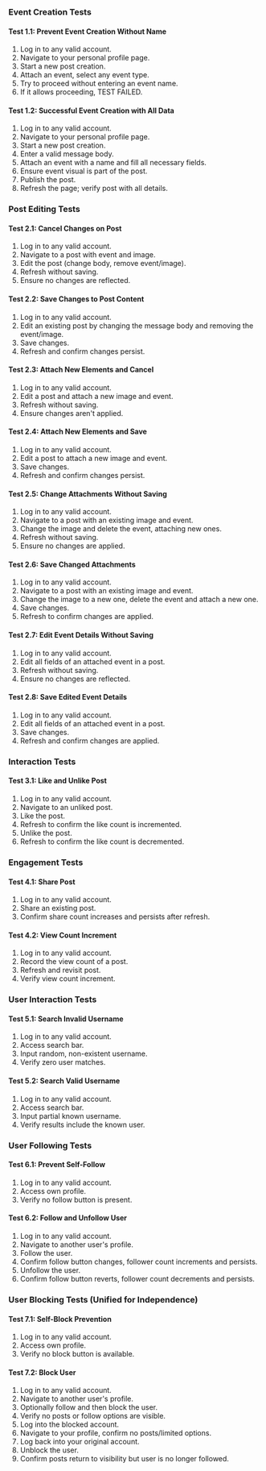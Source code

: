 ### Event Creation Tests

#### Test 1.1: Prevent Event Creation Without Name
1. Log in to any valid account.
2. Navigate to your personal profile page.
3. Start a new post creation.
4. Attach an event, select any event type.
5. Try to proceed without entering an event name.
6. If it allows proceeding, TEST FAILED.

#### Test 1.2: Successful Event Creation with All Data
1. Log in to any valid account.
2. Navigate to your personal profile page.
3. Start a new post creation.
4. Enter a valid message body.
5. Attach an event with a name and fill all necessary fields.
6. Ensure event visual is part of the post.
7. Publish the post.
8. Refresh the page; verify post with all details.

### Post Editing Tests

#### Test 2.1: Cancel Changes on Post
1. Log in to any valid account.
2. Navigate to a post with event and image.
3. Edit the post (change body, remove event/image).
4. Refresh without saving.
5. Ensure no changes are reflected.

#### Test 2.2: Save Changes to Post Content
1. Log in to any valid account.
2. Edit an existing post by changing the message body and removing the event/image.
3. Save changes.
4. Refresh and confirm changes persist.

#### Test 2.3: Attach New Elements and Cancel
1. Log in to any valid account.
2. Edit a post and attach a new image and event.
3. Refresh without saving.
4. Ensure changes aren't applied.

#### Test 2.4: Attach New Elements and Save
1. Log in to any valid account.
2. Edit a post to attach a new image and event.
3. Save changes.
4. Refresh and confirm changes persist.

#### Test 2.5: Change Attachments Without Saving
1. Log in to any valid account.
2. Navigate to a post with an existing image and event.
3. Change the image and delete the event, attaching new ones.
4. Refresh without saving.
5. Ensure no changes are applied.

#### Test 2.6: Save Changed Attachments
1. Log in to any valid account.
2. Navigate to a post with an existing image and event.
3. Change the image to a new one, delete the event and attach a new one.
4. Save changes.
5. Refresh to confirm changes are applied.

#### Test 2.7: Edit Event Details Without Saving
1. Log in to any valid account.
2. Edit all fields of an attached event in a post.
3. Refresh without saving.
4. Ensure no changes are reflected.

#### Test 2.8: Save Edited Event Details
1. Log in to any valid account.
2. Edit all fields of an attached event in a post.
3. Save changes.
4. Refresh and confirm changes are applied.

### Interaction Tests

#### Test 3.1: Like and Unlike Post
1. Log in to any valid account.
2. Navigate to an unliked post.
3. Like the post.
4. Refresh to confirm the like count is incremented.
5. Unlike the post.
6. Refresh to confirm the like count is decremented.

### Engagement Tests

#### Test 4.1: Share Post
1. Log in to any valid account.
2. Share an existing post.
3. Confirm share count increases and persists after refresh.

#### Test 4.2: View Count Increment
1. Log in to any valid account.
2. Record the view count of a post.
3. Refresh and revisit post.
4. Verify view count increment.

### User Interaction Tests

#### Test 5.1: Search Invalid Username
1. Log in to any valid account.
2. Access search bar.
3. Input random, non-existent username.
4. Verify zero user matches.

#### Test 5.2: Search Valid Username
1. Log in to any valid account.
2. Access search bar.
3. Input partial known username.
4. Verify results include the known user.

### User Following Tests

#### Test 6.1: Prevent Self-Follow
1. Log in to any valid account.
2. Access own profile.
3. Verify no follow button is present.

#### Test 6.2: Follow and Unfollow User
1. Log in to any valid account.
2. Navigate to another user's profile.
3. Follow the user.
4. Confirm follow button changes, follower count increments and persists.
5. Unfollow the user.
6. Confirm follow button reverts, follower count decrements and persists.

### User Blocking Tests (Unified for Independence)

#### Test 7.1: Self-Block Prevention
1. Log in to any valid account.
2. Access own profile.
3. Verify no block button is available.

#### Test 7.2: Block User
1. Log in to any valid account.
2. Navigate to another user's profile.
3. Optionally follow and then block the user.
4. Verify no posts or follow options are visible.
5. Log into the blocked account.
6. Navigate to your profile, confirm no posts/limited options.
7. Log back into your original account.
8. Unblock the user.
9. Confirm posts return to visibility but user is no longer followed.